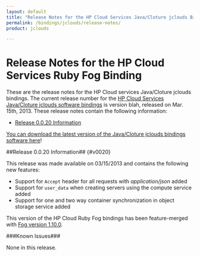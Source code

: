 ```yaml
---
layout: default
title: "Release Notes for the HP Cloud Services Java/Cloture jclouds Binding"
permalink: /bindings/jclouds/release-notes/
product: jclouds

---
```

# Release Notes for the HP Cloud Services Ruby Fog Binding

These are the release notes for the HP Cloud services Java/Cloture jclouds bindings.  The current release number for the [HP Cloud Services Java/Cloture jclouds software bindings](/bindings) is version blah, released on Mar. 15th, 2013.  These release notes contain the following information:

* [Release 0.0.20 Information](#v0020)


[You can download the latest version of the Java/Cloture jclouds bindings software here](/file/hpfog-0.0.20.gem)!

##Release 0.0.20 Information## {#v0020}

This release was made available on 03/15/2013 and contains the following new features:

* Support for `Accept` header for all requests with *application/json* added
* Support for `user_data` when creating servers using the compute service added
* Support for one and two way container synchronization in object storage service added

This version of the HP Cloud Ruby Fog bindings has been feature-merged with [Fog version 1.10.0](http://github.com/fog/fog).

###Known Issues###

None in this release.


